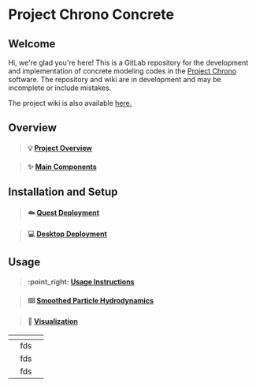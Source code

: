 # Project Chrono Concrete

## Welcome

Hi, we're glad you're here! This is a GitLab repository for the development and implementation of concrete modeling codes in the [Project Chrono](https://www.projectchrono.org) software. The repository and wiki are in development and may be incomplete or include mistakes.

The project wiki is also available [here.](https://project-chrono-concrete-modeling.gitbook.io/project-chrono-concrete-modeling/)

## Overview

> #### :bulb: [Project Overview](wiki/project-overview.md)

> #### :sparkles: [Main Components](wiki/main-components.md)

## Installation and Setup

> #### :cloud: [Quest Deployment](wiki/usage-instructions/installation-and-setup.md)

> #### :computer: [Desktop Deployment](wiki/usage-instructions/installation-and-setup-1.md)

## Usage

> #### :point\_right: [Usage Instructions](wiki/usage-instructions-1/)

> #### :keyboard: [Smoothed Particle Hydrodynamics](wiki/usage-instructions-1/smoothed-particle-hydrodynamics.md)

> #### :art: [Visualization](wiki/usage-instructions-1/visualization.md)

<table data-view="cards"><thead><tr><th></th><th></th><th></th></tr></thead><tbody><tr><td></td><td>fds</td><td></td></tr><tr><td></td><td>fds</td><td></td></tr><tr><td></td><td>fds</td><td></td></tr></tbody></table>

<figure><img src="https://images.unsplash.com/photo-1668595472892-57a348e65858?crop=entropy&#x26;cs=tinysrgb&#x26;fm=jpg&#x26;ixid=MnwxOTcwMjR8MHwxfHJhbmRvbXx8fHx8fHx8fDE2NzEwMzQyNTA&#x26;ixlib=rb-4.0.3&#x26;q=80" alt=""><figcaption></figcaption></figure>

